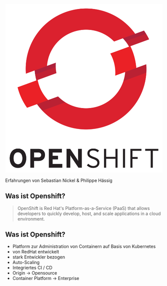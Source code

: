 ![openshift logo](images/openshift-logo.png)<!-- .element: class="front-image" -->

Erfahrungen von Sebastian Nickel & Philippe Hässig



## Was ist Openshift?
> OpenShift is Red Hat's Platform-as-a-Service (PaaS) that allows developers to quickly develop, host, and scale applications in a cloud environment.



## Was ist Openshift?
* Platform zur Administration von Containern auf Basis von Kubernetes
* von RedHat entwickelt
* stark Entwickler bezogen
* Auto-Scaling
* Integriertes CI / CD
* Origin -> Opensource
* Container Platform -> Enterprise
